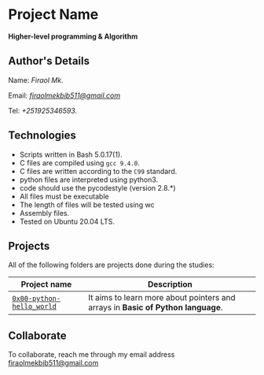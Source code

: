 # Project Name
**Higher-level programming & Algorithm**

## Author's Details
Name: *Firaol Mk.*

Email: *firaolmekbib511@gmail.com*

Tel: *+251925346593.*

## Technologies
* Scripts written in Bash 5.0.17(1).
* C files are compiled using `gcc 9.4.0`.
* C files are written according to the `C99` standard.
* python files are interpreted using python3.
* code should use the pycodestyle (version 2.8.*)
* All files must be executable
* The length of files will be tested using wc
* Assembly files.
* Tested on Ubuntu 20.04 LTS.

## Projects
All of the following folders are projects done during the studies:

| Project name | Description |
| ------------ | ----------- |
| [`0x00-python-hello_world`](https://github.com/firacil/alx-higher_level_programming/tree/master/0x00-python-hello_world) | It aims to learn more about pointers and arrays in **Basic of Python language**.|

## Collaborate

To collaborate, reach me through my email address firaolmekbib511@gmail.com
